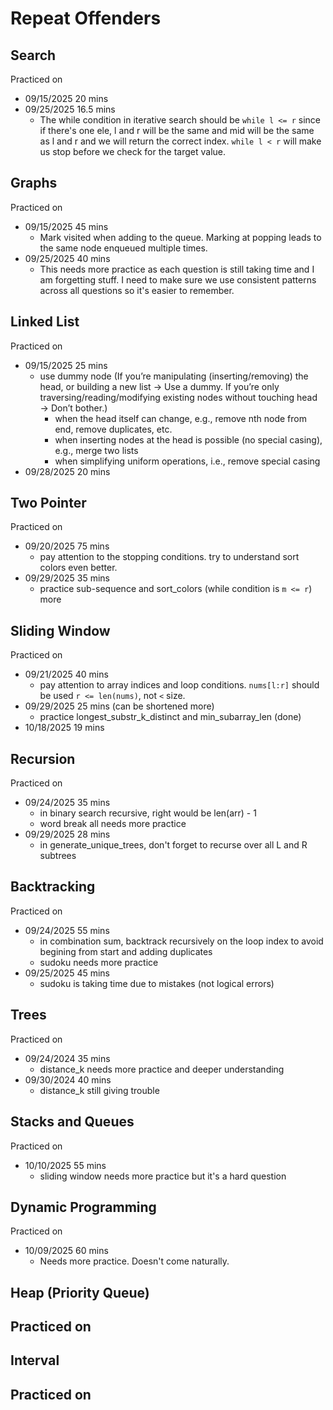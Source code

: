 # Repeat Offenders

## Search

Practiced on
- 09/15/2025 20 mins
- 09/25/2025 16.5 mins
    - The while condition in iterative search should be `while l <= r` since if there's one ele, l and r will be the same and mid will be the same as l and r and we will return the correct index. `while l < r` will make us stop before we check for the target value.

## Graphs

Practiced on
- 09/15/2025 45 mins
    - Mark visited when adding to the queue. Marking at popping leads to the same node enqueued multiple times.
- 09/25/2025 40 mins
    - This needs more practice as each question is still taking time and I am forgetting stuff. I need to make sure we use consistent patterns across all questions so it's easier to remember.

## Linked List

Practiced on
- 09/15/2025 25 mins
    - use dummy node (If you’re manipulating (inserting/removing) the head, or building a new list → Use a dummy. If you’re only traversing/reading/modifying existing nodes without touching head → Don’t bother.)
        - when the head itself can change, e.g., remove nth node from end, remove duplicates, etc.
        - when inserting nodes at the head is possible (no special casing), e.g., merge two lists
        - when simplifying uniform operations, i.e., remove special casing
- 09/28/2025 20 mins

## Two Pointer

Practiced on
- 09/20/2025 75 mins
    - pay attention to the stopping conditions. try to understand sort colors even better.
- 09/29/2025 35 mins
  - practice sub-sequence and sort_colors (while condition is `m <= r`) more

## Sliding Window

Practiced on
- 09/21/2025 40 mins
    - pay attention to array indices and loop conditions. `nums[l:r]` should be used `r <= len(nums)`, not `<` size.
- 09/29/2025 25 mins (can be shortened more)
  - practice longest_substr_k_distinct and min_subarray_len (done)
- 10/18/2025 19 mins

## Recursion

Practiced on
- 09/24/2025 35 mins
    - in binary search recursive, right would be len(arr) - 1
    - word break all needs more practice
- 09/29/2025 28 mins
    - in generate_unique_trees, don't forget to recurse over all L and R subtrees

## Backtracking

Practiced on
- 09/24/2025 55 mins
    - in combination sum, backtrack recursively on the loop index to avoid begining from start and adding duplicates
    - sudoku needs more practice
- 09/25/2025 45 mins
    - sudoku is taking time due to mistakes (not logical errors)

## Trees

Practiced on
- 09/24/2024 35 mins
    - distance_k needs more practice and deeper understanding
- 09/30/2024 40 mins
    - distance_k still giving trouble

## Stacks and Queues

Practiced on
- 10/10/2025 55 mins
  - sliding window needs more practice but it's a hard question

## Dynamic Programming

Practiced on
- 10/09/2025 60 mins
  - Needs more practice. Doesn't come naturally.

## Heap (Priority Queue)

Practiced on
- 

## Interval

Practiced on
- 
